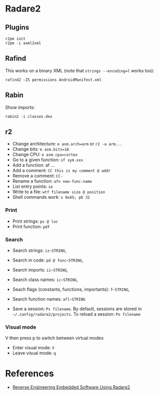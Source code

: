 # Radare2

## Plugins

```
r2pm init
r2pm -i axml2xml
```

## Rafind

This works on a binary XML (note that `strings --encoding=l` works too):
```
rafind2 -ZS permissions AndroidManifest.xml
```

## Rabin

Show imports:
```
rabin2 -i classes.dex
```

## r2

- Change architecture: `e asm.arch=arm` or `r2 -a arm...`
- Change bits: `e asm.bits=16`
- Change CPU: `e asm.cpu=cortex`
- Go to a given function: `sf sym.xxx`
- Add a function: af ...
- Add a comment: `CC this is my comment @ addr`
- Remove a comment: `CC-`
- Rename a function: `afn new-func-name`
- List entry points: `ie`
- Write to a file: `wtf filename size @ position`
- Shell commands work: `s 0x65; pD 32`


### Print

- Print strings: `ps @ loc`
- Print function: `pdf`

### Search


- Search strings: `iz~STRING`,
- Search in code: `pd @ func~STRING`,
- Search imports: `ii~STRING`,
- Search class names: `ic~STRING`,
- Seach flags (constants, functions, importants): `f~STRING`,
- Search function names: `afl~STRING`

- Save a session: `Ps filename`. By default, sessions are stored in `~/.config/radare2/projects`. To reload a session: `Po filename`


### Visual mode

V then press p to switch between virtual modes

- Enter visual mode: `V`
- Leave visual mode: `q`


# References

- [Reverse Engineering Embedded Software Using Radare2](http://radare.org/get/r2embed-auckland2015.pdf)


